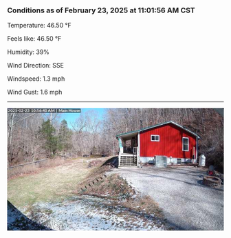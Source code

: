 ### Conditions as of February 23, 2025 at 11:01:56 AM CST 

Temperature: 46.50 &deg;F

Feels like: 46.50 &deg;F

Humidity: 39%

Wind Direction: SSE

Windspeed: 1.3 mph

Wind Gust: 1.6 mph

---

<img src="./images/latest.jpeg"/>

